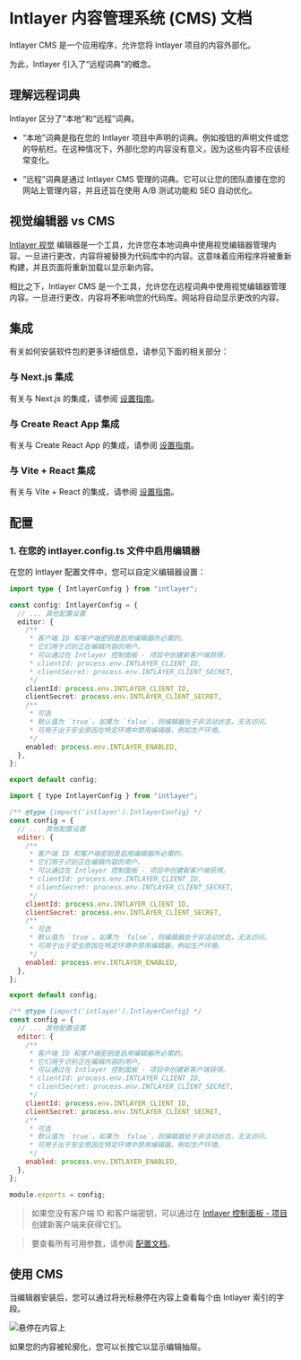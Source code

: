 # Intlayer 内容管理系统 (CMS) 文档

Intlayer CMS 是一个应用程序，允许您将 Intlayer 项目的内容外部化。

为此，Intlayer 引入了“远程词典”的概念。

## 理解远程词典

Intlayer 区分了“本地”和“远程”词典。

- “本地”词典是指在您的 Intlayer 项目中声明的词典。例如按钮的声明文件或您的导航栏。在这种情况下，外部化您的内容没有意义，因为这些内容不应该经常变化。

- “远程”词典是通过 Intlayer CMS 管理的词典。它可以让您的团队直接在您的网站上管理内容，并且还旨在使用 A/B 测试功能和 SEO 自动优化。

## 视觉编辑器 vs CMS

[Intlayer 视觉](https://github.com/aymericzip/intlayer/blob/main/docs/zh/intlayer_visual_editor.md) 编辑器是一个工具，允许您在本地词典中使用视觉编辑器管理内容。一旦进行更改，内容将被替换为代码库中的内容。这意味着应用程序将被重新构建，并且页面将重新加载以显示新内容。

相比之下，Intlayer CMS 是一个工具，允许您在远程词典中使用视觉编辑器管理内容。一旦进行更改，内容将**不**影响您的代码库。网站将自动显示更改的内容。

## 集成

有关如何安装软件包的更多详细信息，请参见下面的相关部分：

### 与 Next.js 集成

有关与 Next.js 的集成，请参阅 [设置指南](https://github.com/aymericzip/intlayer/blob/main/docs/zh/intlayer_with_nextjs_15.md)。

### 与 Create React App 集成

有关与 Create React App 的集成，请参阅 [设置指南](https://github.com/aymericzip/intlayer/blob/main/docs/zh/intlayer_with_create_react_app.md)。

### 与 Vite + React 集成

有关与 Vite + React 的集成，请参阅 [设置指南](https://github.com/aymericzip/intlayer/blob/main/docs/zh/intlayer_with_vite+react.md)。

## 配置

### 1. 在您的 intlayer.config.ts 文件中启用编辑器

在您的 Intlayer 配置文件中，您可以自定义编辑器设置：

```typescript fileName="intlayer.config.ts" codeFormat="typescript"
import type { IntlayerConfig } from "intlayer";

const config: IntlayerConfig = {
  // ... 其他配置设置
  editor: {
    /**
     * 客户端 ID 和客户端密钥是启用编辑器所必需的。
     * 它们用于识别正在编辑内容的用户。
     * 可以通过在 Intlayer 控制面板 - 项目中创建新客户端获得。
     * clientId: process.env.INTLAYER_CLIENT_ID,
     * clientSecret: process.env.INTLAYER_CLIENT_SECRET,
     */
    clientId: process.env.INTLAYER_CLIENT_ID,
    clientSecret: process.env.INTLAYER_CLIENT_SECRET,
    /**
     * 可选
     * 默认值为 `true`。如果为 `false`，则编辑器处于非活动状态，无法访问。
     * 可用于出于安全原因在特定环境中禁用编辑器，例如生产环境。
     */
    enabled: process.env.INTLAYER_ENABLED,
  },
};

export default config;
```

```javascript fileName="intlayer.config.mjs" codeFormat="esm"
import { type IntlayerConfig } from "intlayer";

/** @type {import('intlayer').IntlayerConfig} */
const config = {
  // ... 其他配置设置
  editor: {
    /**
     * 客户端 ID 和客户端密钥是启用编辑器所必需的。
     * 它们用于识别正在编辑内容的用户。
     * 可以通过在 Intlayer 控制面板 - 项目中创建新客户端获得。
     * clientId: process.env.INTLAYER_CLIENT_ID,
     * clientSecret: process.env.INTLAYER_CLIENT_SECRET,
     */
    clientId: process.env.INTLAYER_CLIENT_ID,
    clientSecret: process.env.INTLAYER_CLIENT_SECRET,
    /**
     * 可选
     * 默认值为 `true`。如果为 `false`，则编辑器处于非活动状态，无法访问。
     * 可用于出于安全原因在特定环境中禁用编辑器，例如生产环境。
     */
    enabled: process.env.INTLAYER_ENABLED,
  },
};

export default config;
```

```javascript fileName="intlayer.config.cjs" codeFormat="commonjs"
/** @type {import('intlayer').IntlayerConfig} */
const config = {
  // ... 其他配置设置
  editor: {
    /**
     * 客户端 ID 和客户端密钥是启用编辑器所必需的。
     * 它们用于识别正在编辑内容的用户。
     * 可以通过在 Intlayer 控制面板 - 项目中创建新客户端获得。
     * clientId: process.env.INTLAYER_CLIENT_ID,
     * clientSecret: process.env.INTLAYER_CLIENT_SECRET,
     */
    clientId: process.env.INTLAYER_CLIENT_ID,
    clientSecret: process.env.INTLAYER_CLIENT_SECRET,
    /**
     * 可选
     * 默认值为 `true`。如果为 `false`，则编辑器处于非活动状态，无法访问。
     * 可用于出于安全原因在特定环境中禁用编辑器，例如生产环境。
     */
    enabled: process.env.INTLAYER_ENABLED,
  },
};

module.exports = config;
```

> 如果您没有客户端 ID 和客户端密钥，可以通过在 [Intlayer 控制面板 - 项目](https://intlayer.org/dashboard/projects) 创建新客户端来获得它们。

> 要查看所有可用参数，请参阅 [配置文档](https://github.com/aymericzip/intlayer/blob/main/docs/zh/configuration.md)。

## 使用 CMS

当编辑器安装后，您可以通过将光标悬停在内容上查看每个由 Intlayer 索引的字段。

![悬停在内容上](https://github.com/aymericzip/intlayer/blob/main/docs/assets/intlayer_editor_hover_content.png)

如果您的内容被轮廓化，您可以长按它以显示编辑抽屉。
